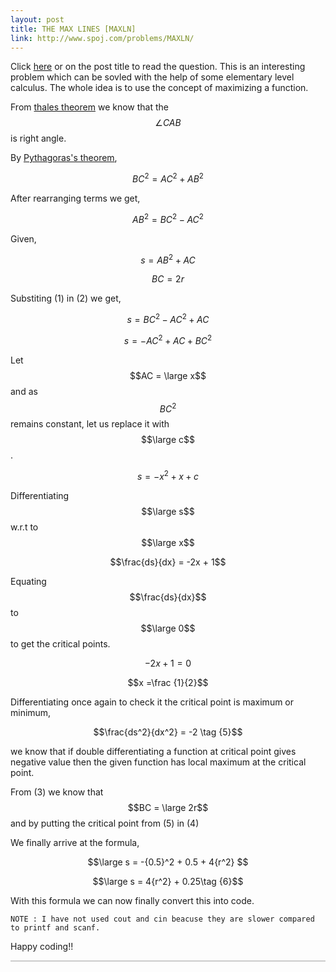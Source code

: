 ```yaml
---
layout: post
title: THE MAX LINES [MAXLN]
link: http://www.spoj.com/problems/MAXLN/
---
```

<script src='https://cdnjs.cloudflare.com/ajax/libs/mathjax/2.7.0/MathJax.js?config=TeX-MML-AM_CHTML'></script>
Click [here](http://www.spoj.com/problems/MAXLN/) or on the post title to read the question.
This is an interesting problem which can be sovled with the help of some elementary level calculus. The whole idea is to use the concept of maximizing a function.

From [thales theorem](https://en.wikipedia.org/wiki/Thales%27_theorem) we know that the  $$\angle CAB$$ is right angle. 

By [Pythagoras's theorem](https://en.wikipedia.org/wiki/Pythagorean_theorem),

$$\begin{equation} BC^2 = AC^2 + AB^2 \end{equation}$$ 

After rearranging terms we get,

$$AB^2 = BC^2 - AC^2 \tag{1}$$ 

Given,

$$s = AB^2 + AC \tag{2}$$ 

$$BC = 2r \tag{3}$$ 

Substiting (1) in (2) we get,

$$s = BC^2 - AC^2 + AC $$ 

$$s = -AC^2 + AC + BC^2 \tag{4}$$

Let $$AC = \large x$$ and as $$BC^2$$ remains constant, let us replace it with $$\large c$$.

$$s = -x^2 + x + c$$

Differentiating $$\large s$$ w.r.t to $$\large x$$

$$\frac{ds}{dx} = -2x + 1$$

Equating  $$\frac{ds}{dx}$$  to $$\large 0$$ to get the critical points.

$$-2x + 1 = 0$$

$$x =\frac {1}{2}$$

Differentiating once again to check it the critical point is maximum or minimum,

$$\frac{ds^2}{dx^2} = -2 \tag {5}$$

we know that if double differentiating a function at critical point gives negative value then the given function has local maximum at the critical point.

From (3) we know that $$BC = \large 2r$$ and by putting the critical point from (5) in (4) 

We finally arrive at the formula,

$$\large s = -{0.5}^2 + 0.5 + 4{r^2} $$

$$\large s = 4{r^2} + 0.25\tag {6}$$

With this formula we can now finally convert this into code.

<script src="https://gist.github.com/ajish097/bac1fcb5e29b441eb6a6ef06ebf3275f.js"></script>
`NOTE : I have not used cout and cin beacuse they are slower compared to printf and scanf.`

Happy coding!!
<hr style="height:2px;border:none;color:#ccc;background-color:#ccc;" />

